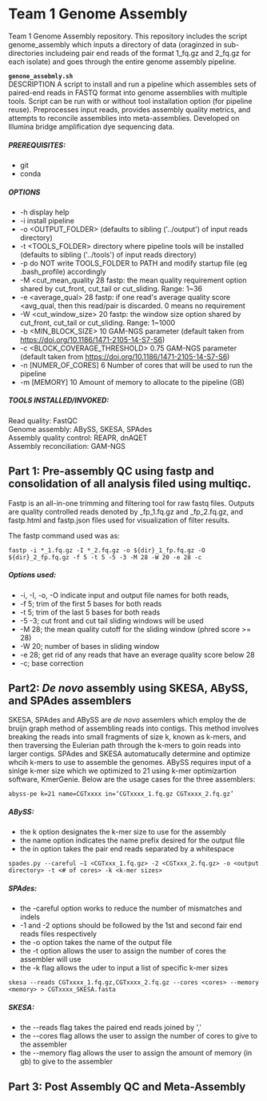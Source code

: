 # Team 1 Genome Assembly

Team 1 Genome Assembly repository. This repository includes the script genome_assembly which inputs a directory of data (oraginzed in sub-directories includeing pair end reads of the format 1_fq.gz and 2_fq.gz for each isolate) and goes through the entire genome assembly pipeline.  

**```genone_assebmly.sh```**  
DESCRIPTION
A script to install and run a pipeline which assembles sets of paired-end reads in FASTQ format into  genome assemblies with multiple tools.
Script can be run with or without tool installation option (for pipeline reuse).
Preprocesses input reads, provides assembly quality metrics, and attempts to reconcile assemblies into meta-assemblies.
Developed on Illumina bridge amplification dye sequencing data.  
##### PREREQUISITES:
-	git
-	conda

##### OPTIONS
- 	-h display help
- 	-i install pipeline
- 	-o 	<OUTPUT_FOLDER> (defaults to sibling ('../output') of input reads directory)
- 	-t 	<TOOLS_FOLDER>	 					directory where pipeline tools will be installed (defaults to sibling ('../tools') of input reads directory)
- 	-p 										do NOT write TOOLS_FOLDER to PATH and modify startup file (eg .bash_profile) accordingly
- 	-M	<cut_mean_quality	28	fastp: the mean quality requirement option shared by cut_front, cut_tail or cut_sliding. Range: 1~36
- 	-e	<average_qual>		28	fastp: if one read's average quality score <avg_qual, then this read/pair is discarded. 0 means no requirement
- 	-W	<cut_window_size>	20	fastp: the window size option shared by cut_front, cut_tail or cut_sliding. Range: 1~1000
- 	-b 	<MIN_BLOCK_SIZE>			10		GAM-NGS parameter (default taken from https://doi.org/10.1186/1471-2105-14-S7-S6)
- 	-c 	<BLOCK_COVERAGE_THRESHOLD> 	0.75	GAM-NGS parameter (default taken from https://doi.org/10.1186/1471-2105-14-S7-S6)
- 	-n	[NUMER_OF_CORES] 			6		Number of cores that will be used to run the pipeline
- 	-m	[MEMORY] 					10		Amount of memory to allocate to the pipeline (GB)

##### TOOLS INSTALLED/INVOKED:  
Read quality: FastQC  
Genome assembly: ABySS, SKESA, SPAdes  
Assembly quality control: REAPR, dnAQET  
Assembly reconciliation: GAM-NGS  
## Part 1: Pre-assembly QC using fastp and consolidation of all analysis filed using multiqc.
	
Fastp is an all-in-one trimming and filtering tool for raw fastq files. Outputs are quality controlled reads denoted by <isolatename>_fp_1.fq.gz and <isolatename>_fp_2.fq.gz, and fastp.html and fastp.json files used for visualization of filter results.


The fastp command used was as:
```
fastp -i *_1.fq.gz -I *_2.fq.gz -o ${dir}_1_fp.fq.gz -O ${dir}_2_fp.fq.gz -f 5 -t 5 -5 -3 -M 28 -W 20 -e 28 -c
```

##### Options used:
- -i, -I, -o, -O indicate input and output file names for both reads, 
- -f 5;	trim of the first 5 bases for both reads
- -t 5;	trim of the last 5 bases for both reads
- -5 -3;	cut front and cut tail sliding windows will be used
- -M 28;	the mean quality cutoff for the sliding window (phred score >= 28)
- -W 20;	number of bases in sliding window
- -e 28;	get rid of any reads that have an everage quality score below 28
- -c;	base correction


## Part2: *De novo* assembly using SKESA, ABySS, and SPAdes assemblers
SKESA, SPAdes and ABySS are *de novo* assemlers which employ the de bruijn graph method of assembling reads into contigs. This method involves breaking the reads into small fragments of size k, known as k-mers, and then traversing the Eulerian path through the k-mers to goin reads into larger contigs. SPAdes and SKESA automatucally determine and optimize whcih k-mers to use to assemble the genomes. ABySS requires input of a sinlge k-mer size which we optimized to 21 using k-mer optimizartion software, KmerGenie. Below are the usage cases for the three assemblers:
```
abyss-pe k=21 name=CGTxxxx in=‘CGTxxxx_1.fq.gz CGTxxxx_2.fq.gz’
```
##### ABySS:
- the k option designates the k-mer size to use for the assembly
- the name option indicates the name prefix desired for the output file
- the in option takes the pair end reads separated by a whitespace
```
spades.py --careful –1 <CGTxxx_1.fq.gz> -2 <CGTxxx_2.fq.gz> -o <output directory> -t <# of cores> -k <k-mer sizes>
```

##### SPAdes:
- the -careful option works to reduce the number of mismatches and indels 
- -1 and -2 options should be followed by the 1st and second fair end reads files respectively
- the -o option takes the name of the output file
- the -t option allows the user to assign the number of cores the assembler will use
- the -k flag allows the uder to input a list of specific k-mer sizes

```
skesa --reads CGTxxxx_1.fq.gz,CGTxxxx_2.fq.gz --cores <cores> --memory <memory> > CGTxxxx_SKESA.fasta
```
##### SKESA:
- the --reads flag takes the paired end reads joined by ','
- the --cores flag allows the user to assign the number of cores to give to the assembler
- the --memory flag allows the user to assign the amount of memory (in gb) to give to the assembler

## Part 3: Post Assembly QC and Meta-Assembly
